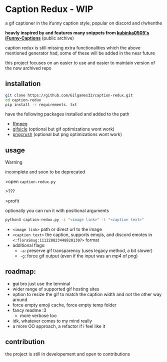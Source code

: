 # Caption Redux - WIP

a gif captioner in the ifunny caption style, popular on discord and r/whenthe

**heavly inspired by and features many snippets from [kubinka0505's iFunny-Captions](https://github.com/kubinka0505/iFunny-Captions)** (public archive)


caption redux is still missing extra functionalities which the above mentioned generator had, some of these will be added in the near future

this project focuses on an easier to use and easier to maintain version of the now archived repo

## installation
```bash
git clone https://github.com/Gilgames32/caption-redux.git
cd caption-redux
pip install -r requirements. txt
```
have the following packages installed and added to the path
- [ffmpeg](https://ffmpeg.org/download.html)
- [gifsicle](https://www.lcdf.org/gifsicle/) (optional but gif optimizations wont work)
- [pngcrush](https://pmt.sourceforge.io/pngcrush/) (optional but png optimizations wont work)

## usage

> [!WARNING]
> incomplete and soon to be deprecated

\>open `caption-redux.py`

\>???

\>profit

optionally you can run it with positional arguments
```bash
python3 caption-redux.py -i "<image link>" -t "<caption text>"
```
- `<image link>` path or direct url to the image
- `<caption text>` the caption, supports emojis, and discord emotes in `<:floraSmug:1112288234488201307>` format
- additional flags:
    - `-a`: preserve gif transparency (uses legacy method, a bit slower) 
    - `-g`: force gif output (even if the input was an mp4 of png)
 

## roadmap:
- ~~gui~~ bro just use the terminal
- wider range of supported gif hosting sites
- option to resize the gif to match the caption width and not the other way around
- force empty emoji cache, force empty temp folder
- fancy readme :3
    - more verbose too
- idk, whatever comes to my mind really
- a more OO approach, a refactor if i feel like it 

## contribution
the project is still in developement and open to contributions

